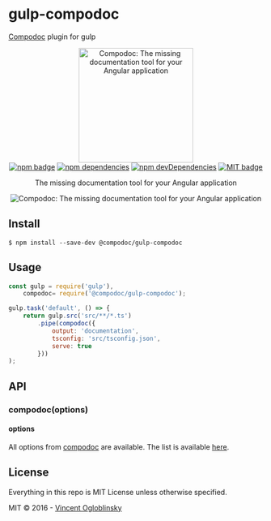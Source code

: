 # gulp-compodoc
[Compodoc](https://github.com/compodoc/compodoc) plugin for gulp

<p align="center">
  <img src="https://avatars3.githubusercontent.com/u/23202313" alt="Compodoc: The missing documentation tool for your Angular application" width="226">
  <br>
  <a href="https://www.npmjs.com/package/@compodoc/gulp-compodoc"><img src="https://badge.fury.io/js/%40compodoc%2Fgulp-compodoc.svg" alt="npm badge"></a>
  <a href="https://david-dm.org/compodoc/gulp-compodoc"><img src="https://david-dm.org/compodoc/gulp-compodoc.svg" alt="npm dependencies"></a>
  <a href="https://david-dm.org/compodoc/gulp-compodoc?type=dev"><img src="https://david-dm.org/compodoc/gulp-compodoc/dev-status.svg" alt="npm devDependencies"></a>
  <a href="http://opensource.org/licenses/MIT"><img src="http://img.shields.io/badge/license-MIT-brightgreen.svg" alt="MIT badge"></a>
</p>

<p align="center">The missing documentation tool for your Angular application</p>

<p align="center">
  <img src="https://raw.githubusercontent.com/compodoc/compodoc/master/screenshots/main-view.png" alt="Compodoc: The missing documentation tool for your Angular application">
</p>

## Install

```
$ npm install --save-dev @compodoc/gulp-compodoc
```

## Usage

```js
const gulp = require('gulp'),
    compodoc= require('@compodoc/gulp-compodoc');

gulp.task('default', () => {
	return gulp.src('src/**/*.ts')
		.pipe(compodoc({
            output: 'documentation',
            tsconfig: 'src/tsconfig.json',
            serve: true
        }))
);
```


## API

### compodoc(options)

#### options

All options from [compodoc](https://github.com/compodoc/compodoc) are available. The list is available [here](https://github.com/compodoc/compodoc#usage).

## License

Everything in this repo is MIT License unless otherwise specified.

MIT © 2016 - [Vincent Ogloblinsky](http://www.vincentogloblinsky.com)
